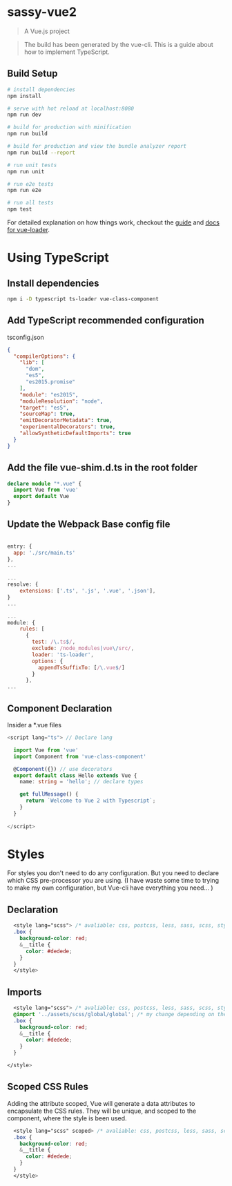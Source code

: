 # sassy-vue2

> A Vue.js project

> The build has been generated by the vue-cli.
> This is a guide about how to implement TypeScript.

## Build Setup

``` bash
# install dependencies
npm install

# serve with hot reload at localhost:8080
npm run dev

# build for production with minification
npm run build

# build for production and view the bundle analyzer report
npm run build --report

# run unit tests
npm run unit

# run e2e tests
npm run e2e

# run all tests
npm test
```

For detailed explanation on how things work, checkout the [guide](http://vuejs-templates.github.io/webpack/) and [docs for vue-loader](http://vuejs.github.io/vue-loader).

# Using TypeScript

## Install dependencies
```bash
npm i -D typescript ts-loader vue-class-component
```

## Add TypeScript recommended configuration
tsconfig.json

```json
{
  "compilerOptions": {
    "lib": [
      "dom",
      "es5",
      "es2015.promise"
    ],
    "module": "es2015",
    "moduleResolution": "node",
    "target": "es5",
    "sourceMap": true,
    "emitDecoratorMetadata": true,
    "experimentalDecorators": true,
    "allowSyntheticDefaultImports": true
  }
}
```

## Add the file vue-shim.d.ts in the root folder

```typescript
declare module "*.vue" {
  import Vue from 'vue'
  export default Vue
}

```


## Update the Webpack Base config file

```javascript

entry: {
  app: './src/main.ts'
},
...

...
resolve: {
    extensions: ['.ts', '.js', '.vue', '.json'],
}
...

...
module: {
    rules: [
      {
        test: /\.ts$/,
        exclude: /node_modules|vue\/src/,
        loader: 'ts-loader',
        options: {
          appendTsSuffixTo: [/\.vue$/]
        }
      },
...

```

## Component Declaration

Insider a *.vue files

```typescript
<script lang="ts"> // Declare lang

  import Vue from 'vue'
  import Component from 'vue-class-component'

  @Component({}) // use decorators
  export default class Hello extends Vue {
    name: string = 'hello'; // declare types

    get fullMessage() {
      return `Welcome to Vue 2 with Typescript`;
    }
  }
  
</script>
```

# Styles

For styles you don't need to do any configuration. But you need to declare which CSS pre-processor you are using.
(I have waste some time to trying to make my own configuration, but Vue-cli have everything you need... )

## Declaration
```CSS
  <style lang="scss"> /* avaliable: css, postcss, less, sass, scss, stylus or styl */
  .box {
    background-color: red;  
    &__title {
      color: #dedede;
    }
  }
  </style>
```

## Imports
```CSS
  <style lang="scss"> /* avaliable: css, postcss, less, sass, scss, stylus or styl */
  @import '../assets/scss/global/global'; /* my change depending on the lang */
  .box {
    background-color: red;  
    &__title {
      color: #dedede;
    }
  }

</style>
```

## Scoped CSS Rules
Adding the attribute scoped, Vue will generate a data attributes to encapsulate the CSS rules.
They will be unique, and scoped to the component, where the style is been used.
```CSS
  <style lang="scss" scoped> /* avaliable: css, postcss, less, sass, scss, stylus or styl */
  .box {
    background-color: red;  
    &__title {
      color: #dedede;
    }
  }
  </style>
```
